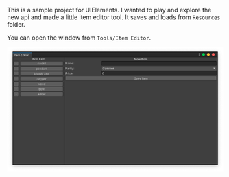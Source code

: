 This is a sample project for UIElements. 
I wanted to play and explore the new api and made a little item editor tool.
It saves and loads from `Resources` folder.

You can open the window from `Tools/Item Editor`.

![sample](./sample.png)